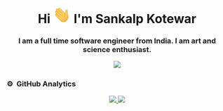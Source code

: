<h1 align="center">Hi <img src="https://raw.githubusercontent.com/ABSphreak/ABSphreak/master/gifs/Hi.gif" width="40px"> I'm Sankalp Kotewar</h1>

<h3 align="center">I am a full time software engineer from India. I am art and science enthusiast.</h3>
<p align="center">
  <img src="https://komarev.com/ghpvc/?username=kotewar&color=blueviolet&style=flat">
</p>

### ⚙️ &nbsp;GitHub Analytics

<p align="center">
<a href="https://github.com/kotewar">
  <img height="180em" src="https://github-readme-stats-eight-theta.vercel.app/api?username=kotewar&show_icons=true&theme=algolia&include_all_commits=true&count_private=true"/>
  <img height="180em" src="https://github-readme-stats-eight-theta.vercel.app/api/top-langs/?username=kotewar&layout=compact&langs_count=8&theme=algolia"/>
</a>
</p>
